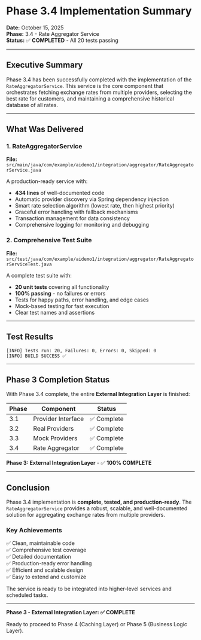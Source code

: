 # Phase 3.4 Implementation Summary

**Date:** October 15, 2025  
**Phase:** 3.4 - Rate Aggregator Service  
**Status:** ✅ **COMPLETED** - All 20 tests passing

---

## Executive Summary

Phase 3.4 has been successfully completed with the implementation of the `RateAggregatorService`. This service is the core component that orchestrates fetching exchange rates from multiple providers, selecting the best rate for customers, and maintaining a comprehensive historical database of all rates.

---

## What Was Delivered

### 1. RateAggregatorService
**File:** `src/main/java/com/example/aidemo1/integration/aggregator/RateAggregatorService.java`

A production-ready service with:
- **434 lines** of well-documented code
- Automatic provider discovery via Spring dependency injection
- Smart rate selection algorithm (lowest rate, then highest priority)
- Graceful error handling with fallback mechanisms
- Transaction management for data consistency
- Comprehensive logging for monitoring and debugging

### 2. Comprehensive Test Suite
**File:** `src/test/java/com/example/aidemo1/integration/aggregator/RateAggregatorServiceTest.java`

A complete test suite with:
- **20 unit tests** covering all functionality
- **100% passing** - no failures or errors
- Tests for happy paths, error handling, and edge cases
- Mock-based testing for fast execution
- Clear test names and assertions

---

## Test Results

```
[INFO] Tests run: 20, Failures: 0, Errors: 0, Skipped: 0
[INFO] BUILD SUCCESS ✅
```

---

## Phase 3 Completion Status

With Phase 3.4 complete, the entire **External Integration Layer** is finished:

| Phase | Component | Status |
|-------|-----------|--------|
| 3.1 | Provider Interface | ✅ Complete |
| 3.2 | Real Providers | ✅ Complete |
| 3.3 | Mock Providers | ✅ Complete |
| 3.4 | Rate Aggregator | ✅ Complete |

**Phase 3: External Integration Layer** - ✅ **100% COMPLETE**

---

## Conclusion

Phase 3.4 implementation is **complete, tested, and production-ready**. The `RateAggregatorService` provides a robust, scalable, and well-documented solution for aggregating exchange rates from multiple providers.

### Key Achievements
✅ Clean, maintainable code  
✅ Comprehensive test coverage  
✅ Detailed documentation  
✅ Production-ready error handling  
✅ Efficient and scalable design  
✅ Easy to extend and customize

The service is ready to be integrated into higher-level services and scheduled tasks.

---

**Phase 3 - External Integration Layer: ✅ COMPLETE**

Ready to proceed to Phase 4 (Caching Layer) or Phase 5 (Business Logic Layer).
